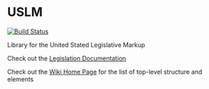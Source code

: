 USLM
====

[![Build Status](https://travis-ci.org/opengovfoundation/USLM.svg?branch=master)](https://travis-ci.org/opengovfoundation/USLM)

Library for the United Stated Legislative Markup

Check out the [Legislation Documentation](Legislation.md)

Check out the [Wiki Home Page](https://github.com/opengovfoundation/USLM/wiki) for the list of top-level structure and elements